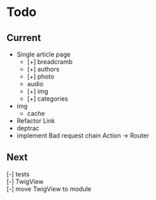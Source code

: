 # Todo

## Current

- Single article page  
  - [+] breadcramb  
  - [+] authors  
  - [+] photo  
  - audio  
  - [+] img  
  - [+] categories
- img
  - cache
- Refactor Link  
- deptrac  
- implement Bad request chain Action -> Router

## Next

[-] tests  
    [-] TwigView  
[-] move TwigView to module  
